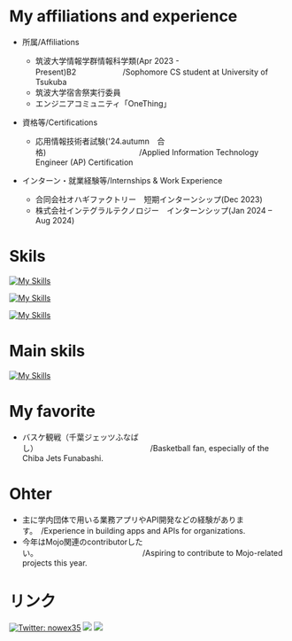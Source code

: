  # My affiliations and experience
* 所属/Affiliations
  * 筑波大学情報学群情報科学類(Apr 2023 - Present)B2　　　　　　/Sophomore CS student at University of Tsukuba 
  * 筑波大学宿舎祭実行委員
  * エンジニアコミュニティ「OneThing」

* 資格等/Certifications
  * 応用情報技術者試験('24.autumn　合格)　　　　　　　　　　　　/Applied Information Technology Engineer (AP) Certification

* インターン・就業経験等/Internships & Work Experience
  * 合同会社オハギファクトリー　短期インターンシップ(Dec 2023)
  * 株式会社インテグラルテクノロジー　インターンシップ(Jan 2024 – Aug 2024)

# Skils
[![My Skills](https://skillicons.dev/icons?i=python,ruby,js,ts,html,css&perline=8)](https://skillicons.dev)

[![My Skills](https://skillicons.dev/icons?i=fastapi,django,rails,vue,nuxt,react,next&perline=8)](https://skillicons.dev)

[![My Skills](https://skillicons.dev/icons?i=aws,netlify,vercel,postman,git,docker,figma&perline=8)](https://skillicons.dev)


# Main skils
[![My Skills](https://skillicons.dev/icons?i=python,fastapi,django,ts,react&perline=8)](https://skillicons.dev)

# My favorite 
- バスケ観戦（千葉ジェッツふなばし）　　　　　　　　　　　　　　　/Basketball fan, especially of the Chiba Jets Funabashi.

# Ohter
- 主に学内団体で用いる業務アプリやAPI開発などの経験があります。　/Experience in building apps and APIs for organizations.
- 今年はMojo関連のcontributorしたい。　　　　　　　　　　　　　　/Aspiring to contribute to Mojo-related projects this year.
  
# リンク
[![Twitter: nowex35](https://img.shields.io/twitter/follow/nowex35?style=social)](https://twitter.com/nowex35)
<a href="https://qiita.com/nowex35" target="_blank"><img src="https://img.shields.io/badge/-Qiita-55C500.svg?logo=qiita&style=plastic"></a>
<a href="https://note.com/nowex35" target="_blank"><img src="https://img.shields.io/badge/-Note-gray?logo=gray&style=plastic"></a>


<!---
nowex35/nowex35 is a ✨ special ✨ repository because its `README.md` (this file) appears on your GitHub profile.
You can click the Preview link to take a look at your changes.
--->
